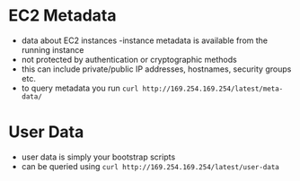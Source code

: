 # EC2 Metadata 

- data about EC2 instances
-instance metadata is available from the running instance
- not protected by authentication or cryptographic methods
- this can include private/public IP addresses, hostnames, security groups etc.
- to query metadata you run `curl http://169.254.169.254/latest/meta-data/`

# User Data

- user data is simply your bootstrap scripts
- can be queried using `curl http://169.254.169.254/latest/user-data`